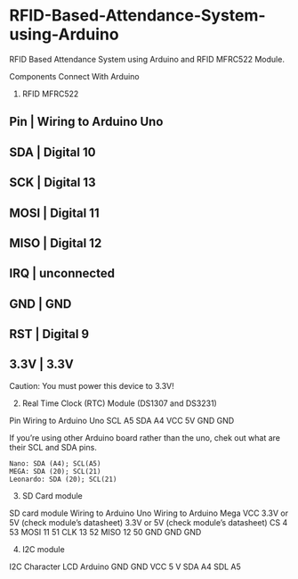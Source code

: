 # RFID-Based-Attendance-System-using-Arduino
RFID Based Attendance System using Arduino and RFID MFRC522 Module.

Components Connect With Arduino

1) RFID MFRC522

Pin   |    Wiring to Arduino Uno
--------------------------------
SDA   |    Digital 10
--------------------------------
SCK   |    Digital 13
--------------------------------
MOSI  |    Digital 11
--------------------------------
MISO  |    Digital 12
--------------------------------
IRQ   |    unconnected
--------------------------------
GND   |    GND
--------------------------------
RST   |    Digital 9
--------------------------------
3.3V  |    3.3V
--------------------------------

Caution: You must power this device to 3.3V!


2) Real Time Clock (RTC) Module (DS1307 and DS3231)

Pin       Wiring to Arduino Uno
SCL       A5
SDA       A4
VCC       5V
GND       GND

If you’re using other Arduino board rather than the uno, chek out what are their SCL and SDA pins.

    Nano: SDA (A4); SCL(A5)
    MEGA: SDA (20); SCL(21)
    Leonardo: SDA (20); SCL(21)

3) SD Card module

SD card module  Wiring to Arduino Uno                   Wiring to Arduino Mega
VCC                 3.3V or 5V (check module’s datasheet)       3.3V or 5V (check module’s datasheet)
CS                  4                                       53
MOSI              11                                      51
CLK                 13                                    52
MISO              12                                      50
GND                 GND                                   GND

4) I2C module

I2C     Character LCD   Arduino
GND         GND
VCC         5 V
SDA         A4
SDL         A5

